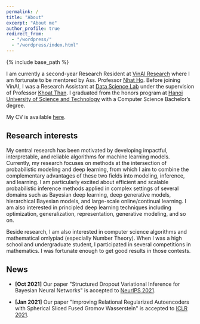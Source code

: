 ```yaml
---
permalink: /
title: "About"
excerpt: "About me"
author_profile: true
redirect_from: 
  - "/wordpress/"
  - "/wordpress/index.html"
---
```


{% include base_path %}

I am currently a second-year Research Resident at [VinAI Research](https://www.vinai.io/) where I am fortunate to be mentored by Ass. Professor [Nhat Ho](https://nhatptnk8912.github.io/). Before joining VinAI, I was a Research Assistant at [Data Science Lab](http://ds.soict.hust.edu.vn/) under the supervision of Professor [Khoat Than](https://scholar.google.com.vn/citations?hl=en&user=z2_6ZRYAAAAJ). I graduated from the honors program at [Hanoi University of Science and Technology](https://soict.hust.edu.vn/) with a Computer Science Bachelor’s degree.

My CV is available [here](https://sonpeter.github.io/SonNguyen_CV.pdf).

## Research interests
My central research has been motivated by developing impactful, interpretable, and reliable algorithms for machine learning models. Currently, my research focuses on methods at the intersection of probabilistic modeling and deep learning, from which I aim to combine the complementary advantages of these two fields into modeling, inference, and learning. I am particularly excited about efficient and scalable probabilistic inference methods applied in complex settings of several domains such as Bayesian deep learning, deep generative models, hierarchical Bayesian models, and large-scale online/continual learning. I am also interested in principled deep learning techniques including optimization, generalization, representation, generative modeling, and so on.

Beside research, I am also interested in computer science algorithms and mathematical omlypiad (especially Number Theory). When I was a high school and undergraduate student, I participated in several competitions in mathematics. I was fortunate enough to get good results in those contests.

## News
- **[Oct 2021]** Our paper "Structured Dropout Variational Inference for Bayesian Neural Networks" is accepted to [NeurIPS 2021](https://neurips.cc/Conferences/2021/Schedule?type=Poster).

- **[Jan 2021]** Our paper "Improving Relational Regularized Autoencoders with Spherical Sliced Fused Gromov Wasserstein" is accepted to [ICLR 2021](https://openreview.net/group?id=ICLR.cc/2021/Conference#poster-presentations).
